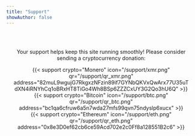 ```yaml
---
title: "Support"
showAuthor: false
---
```

<style>
  .support-container {
    max-width: 800px;
    margin: 0 auto;
    padding: 2rem 1rem;
    text-align: center;
  }
  .donation-grid {
    width: 100%;
    display: block;
  }
  .donation-card {
    width: 100%;
    padding: 1rem 0;
    margin-bottom: 2rem;
    background: transparent;
    border: none;
    box-shadow: none;
  }
  .donation-card h3 {
    margin: 0.5rem 0;
    font-size: 1.2rem;
  }
  .donation-card .crypto-icon {
    width: 40px;
    height: auto;
    display: block;
    margin: 0 auto 1rem;
  }
  .donation-card .qr-code {
    width: 150px;
    height: auto;
    margin: 0.5rem auto;
    display: block;
  }
  .donation-card .crypto-address {
    font-family: monospace;
    font-size: 0.9rem;
    word-break: break-all;
  }
</style>

<div class="support-container">
  <p>Your support helps keep this site running smoothly! Please consider sending a cryptocurrency donation:</p>

  <div class="donation-grid">
    {{< support crypto="Monero" icon="/support/xmr.png" qr="/support/qr_xmr.png" address="82muL9wgujG7RkgxzNFzin89if7GYNbQKVxQwArx77U35uTdXN4iRNYhCq1oBRxHT8TiGo4Wh8BSp6ZZZCxUY3G2Qo3hU6Q" >}}
  </div>

  <div class="donation-grid">
    {{< support crypto="Bitcoin" icon="/support/btc.png" qr="/support/qr_btc.png" address="bc1qa6cfruw6a5n7wda27mfs99qvn75ndyslp6xucx" >}}
  </div>

  <div class="donation-grid">
    {{< support crypto="Ethereum" icon="/support/eth.png" qr="/support/qr_eth.png" address="0x8e3D0ef62cb6ce59Acd702e2c0Ff8a128551B2c6" >}}
  </div>
</div>

